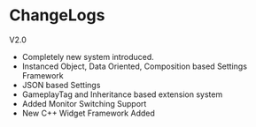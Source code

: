 # ChangeLogs

V2.0  

* Completely new system introduced.  
* Instanced Object, Data Oriented, Composition based Settings Framework  
* JSON based Settings  
* GameplayTag and Inheritance based extension system  
* Added Monitor Switching Support  
* New C++ Widget Framework Added  
